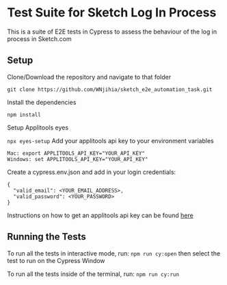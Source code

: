 # Test Suite for Sketch Log In Process

This is a suite of E2E tests in Cypress to assess the behaviour of the log in process in Sketch.com

## Setup
Clone/Download the repository and navigate to that folder

```git clone https://github.com/WNjihia/sketch_e2e_automation_task.git```

Install the dependencies

```npm install```

Setup Applitools eyes

```npx eyes-setup```
Add your applitools api key to your environment variables

```
Mac: export APPLITOOLS_API_KEY="YOUR_API_KEY"
Windows: set APPLITOOLS_API_KEY="YOUR_API_KEY"
```

Create a cypress.env.json and add in your login credentials:
```
{
  "valid_email": <YOUR_EMAIL_ADDRESS>,
  "valid_password": <YOUR_PASSWORD>
}
```

Instructions on how to get an applitools api key can be found [here](https://applitools.com/docs/topics/overview/obtain-api-key.html)

## Running the Tests
To run all the tests in interactive mode, run:
`npm run cy:open`
then select the test to run on the Cypress Window

To run all the tests inside of the terminal, run:
`npm run cy:run`
